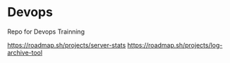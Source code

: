 # Devops
Repo for Devops Trainning

https://roadmap.sh/projects/server-stats
https://roadmap.sh/projects/log-archive-tool